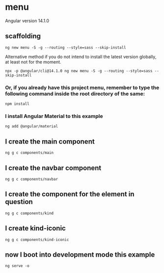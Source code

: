 # menu

Angular version 14.1.0

## scaffolding

```shell
ng new menu -S -g --routing --style=sass --skip-install
```

Alternative method if you do not intend to install the latest version globally, at least not for the moment.

```shell
npx -p @angular/cli@14.1.0 ng new menu -S -g --routing --style=sass --skip-install
```

### Or, if you already have this project menu, remember to type the following command inside the root directory of the same:

```shell
npm install
```

### I install Angular Material to this example

```shell
ng add @angular/material
```

## I create the main component

```shell
ng g c components/main
```

## I create the navbar component

```shell
ng g c components/navbar
```

## I create the component for the element in question

```shell
ng g c components/kind
```

## I create kind-iconic

```shell
ng g c components/kind-iconic
```

## now I boot into development mode this example

```shell
ng serve -o
```
